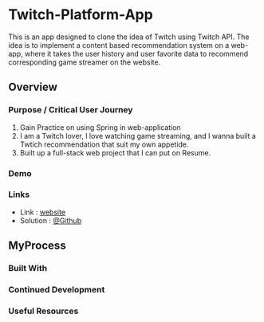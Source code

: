 # Twitch-Platform-App
This is an app designed to clone the idea of Twitch using Twitch API. The idea is to implement a content based recommendation system on a web-app, where it takes the user history and user favorite data to recommend corresponding game streamer on the website.


## Overview
### Purpose / Critical User Journey
1. Gain Practice on using Spring in web-application
2. I am a Twitch lover, I love watching game streaming, and I wanna built a Twtich recommendation that suit my own appetide. 
3. Built up a full-stack web project that I can put on Resume.

### Demo


### Links
* Link      : [website](http://3.145.56.163/)
* Solution  : [@Github](https://github.com/catfish0w0/twitch-platform-app)

## MyProcess
### Built With


### Continued Development



### Useful Resources



